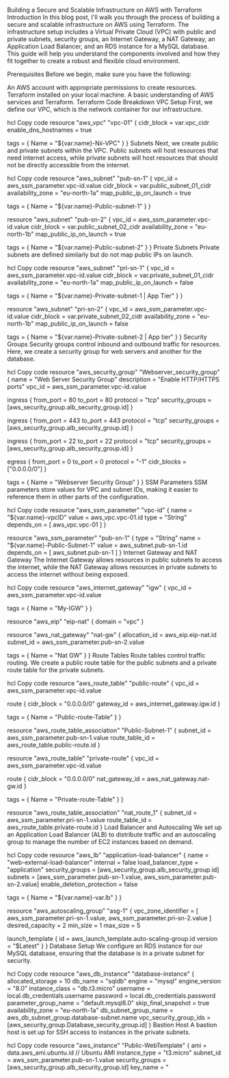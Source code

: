 Building a Secure and Scalable Infrastructure on AWS with Terraform
Introduction
In this blog post, I'll walk you through the process of building a secure and scalable infrastructure on AWS using Terraform. The infrastructure setup includes a Virtual Private Cloud (VPC) with public and private subnets, security groups, an Internet Gateway, a NAT Gateway, an Application Load Balancer, and an RDS instance for a MySQL database. This guide will help you understand the components involved and how they fit together to create a robust and flexible cloud environment.

Prerequisites
Before we begin, make sure you have the following:

An AWS account with appropriate permissions to create resources.
Terraform installed on your local machine.
A basic understanding of AWS services and Terraform.
Terraform Code Breakdown
VPC Setup
First, we define our VPC, which is the network container for our infrastructure.

hcl
Copy code
resource "aws_vpc" "vpc-01" {
  cidr_block           = var.vpc_cidr
  enable_dns_hostnames = true

  tags = {
    Name = "${var.name}-Nii-VPC"
  }
}
Subnets
Next, we create public and private subnets within the VPC. Public subnets will host resources that need internet access, while private subnets will host resources that should not be directly accessible from the internet.

hcl
Copy code
resource "aws_subnet" "pub-sn-1" {
  vpc_id                  = aws_ssm_parameter.vpc-id.value
  cidr_block              = var.public_subnet_01_cidr
  availability_zone       = "eu-north-1a"
  map_public_ip_on_launch = true

  tags = {
    Name = "${var.name}-Public-subnet-1"
  }
}

resource "aws_subnet" "pub-sn-2" {
  vpc_id                  = aws_ssm_parameter.vpc-id.value
  cidr_block              = var.public_subnet_02_cidr
  availability_zone       = "eu-north-1b"
  map_public_ip_on_launch = true

  tags = {
    Name = "${var.name}-Public-subnet-2"
  }
}
Private Subnets
Private subnets are defined similarly but do not map public IPs on launch.

hcl
Copy code
resource "aws_subnet" "pri-sn-1" {
  vpc_id                  = aws_ssm_parameter.vpc-id.value
  cidr_block              = var.private_subnet_01_cidr
  availability_zone       = "eu-north-1a"
  map_public_ip_on_launch = false

  tags = {
    Name = "${var.name}-Private-subnet-1 | App Tier"
  }
}

resource "aws_subnet" "pri-sn-2" {
  vpc_id                  = aws_ssm_parameter.vpc-id.value
  cidr_block              = var.private_subnet_02_cidr
  availability_zone       = "eu-north-1b"
  map_public_ip_on_launch = false

  tags = {
    Name = "${var.name}-Private-subnet-2 | App tier"
  }
}
Security Groups
Security groups control inbound and outbound traffic for resources. Here, we create a security group for web servers and another for the database.

hcl
Copy code
resource "aws_security_group" "Webserver_security_group" {
  name        = "Web Server Security Group"
  description = "Enable HTTP/HTTPS ports"
  vpc_id      = aws_ssm_parameter.vpc-id.value

  ingress {
    from_port = 80
    to_port   = 80
    protocol  = "tcp"
    security_groups = [aws_security_group.alb_security_group.id]
  }

  ingress {
    from_port = 443
    to_port   = 443
    protocol  = "tcp"
    security_groups = [aws_security_group.alb_security_group.id]
  }

  ingress {
    from_port = 22
    to_port   = 22
    protocol  = "tcp"
    security_groups = [aws_security_group.alb_security_group.id]
  }

  egress {
    from_port   = 0
    to_port     = 0
    protocol    = "-1"
    cidr_blocks = ["0.0.0.0/0"]
  }

  tags = {
    Name = "Webserver Security Group"
  }
}
SSM Parameters
SSM parameters store values for VPC and subnet IDs, making it easier to reference them in other parts of the configuration.

hcl
Copy code
resource "aws_ssm_parameter" "vpc-id" {
  name = "${var.name}-vpcID"
  value = aws_vpc.vpc-01.id
  type = "String"
  depends_on = [ aws_vpc.vpc-01 ]
}

resource "aws_ssm_parameter" "pub-sn-1" {
  type = "String"
  name = "${var.name}-Public-Subnet-1"
  value = aws_subnet.pub-sn-1.id
  depends_on = [ aws_subnet.pub-sn-1 ]
}
Internet Gateway and NAT Gateway
The Internet Gateway allows resources in public subnets to access the internet, while the NAT Gateway allows resources in private subnets to access the internet without being exposed.

hcl
Copy code
resource "aws_internet_gateway" "igw" {
  vpc_id = aws_ssm_parameter.vpc-id.value

  tags = {
    Name = "My-IGW"
  }
}

resource "aws_eip" "eip-nat" {
  domain = "vpc"
}

resource "aws_nat_gateway" "nat-gw" {
  allocation_id = aws_eip.eip-nat.id
  subnet_id     = aws_ssm_parameter.pub-sn-2.value

  tags = {
    Name = "Nat GW"
  }
}
Route Tables
Route tables control traffic routing. We create a public route table for the public subnets and a private route table for the private subnets.

hcl
Copy code
resource "aws_route_table" "public-route" {
  vpc_id = aws_ssm_parameter.vpc-id.value

  route {
    cidr_block = "0.0.0.0/0"
    gateway_id = aws_internet_gateway.igw.id
  }

  tags = {
    Name = "Public-route-Table"
  }
}

resource "aws_route_table_association" "Public-Subnet-1" {
  subnet_id      = aws_ssm_parameter.pub-sn-1.value
  route_table_id = aws_route_table.public-route.id
}

resource "aws_route_table" "private-route" {
  vpc_id = aws_ssm_parameter.vpc-id.value

  route {
    cidr_block     = "0.0.0.0/0"
    nat_gateway_id = aws_nat_gateway.nat-gw.id
  }

  tags = {
    Name = "Private-route-Table"
  }
}

resource "aws_route_table_association" "nat_route_1" {
  subnet_id      = aws_ssm_parameter.pri-sn-1.value
  route_table_id = aws_route_table.private-route.id
}
Load Balancer and Autoscaling
We set up an Application Load Balancer (ALB) to distribute traffic and an autoscaling group to manage the number of EC2 instances based on demand.

hcl
Copy code
resource "aws_lb" "application-load-balancer" {
  name                       = "web-external-load-balancer"
  internal                   = false
  load_balancer_type         = "application"
  security_groups            = [aws_security_group.alb_security_group.id]
  subnets                    = [aws_ssm_parameter.pub-sn-1.value, aws_ssm_parameter.pub-sn-2.value]
  enable_deletion_protection = false

  tags = {
    Name = "${var.name}-var.lb"
  }
}

resource "aws_autoscaling_group" "asg-1" {
  vpc_zone_identifier = [ aws_ssm_parameter.pri-sn-1.value, aws_ssm_parameter.pri-sn-2.value ]
  desired_capacity   = 2
  min_size           = 1
  max_size           = 5

  launch_template {
    id      = aws_launch_template.auto-scaling-group.id
    version = "$Latest"
  }
}
Database Setup
We configure an RDS instance for our MySQL database, ensuring that the database is in a private subnet for security.

hcl
Copy code
resource "aws_db_instance" "database-instance" {
  allocated_storage      = 10
  db_name                = "sqldb"
  engine                 = "mysql"
  engine_version         = "8.0"
  instance_class         = "db.t3.micro"
  username               = local.db_credentials.username
  password               = local.db_credentials.password
  parameter_group_name   = "default.mysql8.0"
  skip_final_snapshot    = true
  availability_zone      = "eu-north-1a"
  db_subnet_group_name   = aws_db_subnet_group.database-subnet.name
  vpc_security_group_ids = [aws_security_group.Database_security_group.id]
}
Bastion Host
A bastion host is set up for SSH access to instances in the private subnets.

hcl
Copy code
resource "aws_instance" "Public-WebTemplate" {
  ami             = data.aws_ami.ubuntu.id // Ubuntu  AMI
  instance_type   = "t3.micro"
  subnet_id       = aws_ssm_parameter.pub-sn-1.value
  security_groups = [aws_security_group.alb_security_group.id]
  key_name        = "